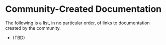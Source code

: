 # Community-Created Documentation

The following is a list, in no particular order, of links to documentation
created by the community.

*   (TBD)
